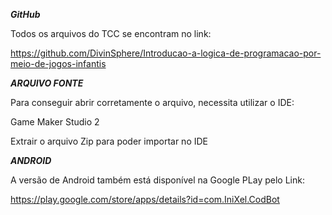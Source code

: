 ***GitHub***

Todos os arquivos do TCC se encontram no link:

https://github.com/DivinSphere/Introducao-a-logica-de-programacao-por-meio-de-jogos-infantis




***ARQUIVO FONTE***


Para conseguir abrir corretamente o arquivo,
necessita utilizar o IDE:

Game Maker Studio 2

Extrair o arquivo Zip para poder importar no IDE




***ANDROID***

A versão de Android também está disponível na Google PLay pelo Link:

https://play.google.com/store/apps/details?id=com.IniXel.CodBot

